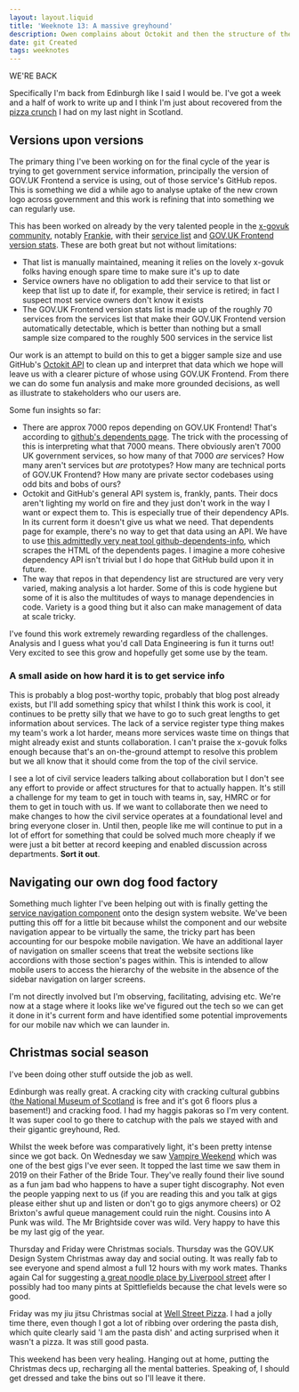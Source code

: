 ```yaml
---
layout: layout.liquid
title: 'Weeknote 13: A massive greyhound'
description: Owen complains about Octokit and then the structure of the civil service
date: git Created
tags: weeknotes
---
```


WE'RE BACK

Specifically I'm back from Edinburgh like I said I would be. I've got a week and a half of work to write up and I think I'm just about recovered from the [pizza crunch](https://kennymcgovern.com/pizza-crunch) I had on my last night in Scotland.

## Versions upon versions

The primary thing I've been working on for the final cycle of the year is trying to get government service information, principally the version of GOV.UK Frontend a service is using, out of those service's GitHub repos. This is something we did a while ago to analyse uptake of the new crown logo across government and this work is refining that into something we can regularly use.

This has been worked on already by the very talented people in the [x-govuk community](https://x-govuk.github.io/), notably [Frankie](https://www.frankieroberto.com/), with their [service list](https://govuk-digital-services.herokuapp.com/) and [GOV.UK Frontend version stats](https://x-govuk.github.io/govuk-services-frontend-stats/). These are both great but not without limitations:

- That list is manually maintained, meaning it relies on the lovely x-govuk folks having enough spare time to make sure it's up to date
- Service owners have no obligation to add their service to that list or keep that list up to date if, for example, their service is retired; in fact I suspect most service owners don't know it exists
- The GOV.UK Frontend version stats list is made up of the roughly 70 services from the services list that make their GOV.UK Frontend version automatically detectable, which is better than nothing but a small sample size compared to the roughly 500 services in the service list

Our work is an attempt to build on this to get a bigger sample size and use GitHub's [Octokit API](https://octokit.github.io/rest.js/v18/) to clean up and interpret that data which we hope will leave us with a clearer picture of whose using GOV.UK Frontend. From there we can do some fun analysis and make more grounded decisions, as well as illustrate to stakeholders who our users are.

Some fun insights so far:

- There are approx 7000 repos depending on GOV.UK Frontend! That's according to [github's dependents page](https://github.com/alphagov/govuk-frontend/network/dependents). The trick with the processing of this is interpreting what that 7000 means. There obviously aren't 7000 UK government services, so how many of that 7000 _are_ services? How many aren't services but _are_ prototypes? How many are technical ports of GOV.UK Frontend? How many are private sector codebases using odd bits and bobs of ours?
- Octokit and GitHub's general API system is, frankly, pants. Their docs aren't lighting my world on fire and they just don't work in the way I want or expect them to. This is especially true of their dependency APIs. In its current form it doesn't give us what we need. That dependents page for example, there's no way to get that data using an API. We have to use [this admittedly very neat tool github-dependents-info](https://github.com/nvuillam/github-dependents-info), which scrapes the HTML of the dependents pages. I imagine a more cohesive dependency API isn't trivial but I do hope that GitHub build upon it in future.
- The way that repos in that dependency list are structured are very very varied, making analysis a lot harder. Some of this is code hygiene but some of it is also the multitudes of ways to manage dependencies in code. Variety is a good thing but it also can make management of data at scale tricky.

I've found this work extremely rewarding regardless of the challenges. Analysis and I guess what you'd call Data Engineering is fun it turns out! Very excited to see this grow and hopefully get some use by the team.

### A small aside on how hard it is to get service info

This is probably a blog post-worthy topic, probably that blog post already exists, but I'll add something spicy that whilst I think this work is cool, it continues to be pretty silly that we have to go to such great lengths to get information about services. The lack of a service register type thing makes my team's work a lot harder, means more services waste time on things that might already exist and stunts collaboration. I can't praise the x-govuk folks enough because that's an on-the-ground attempt to resolve this problem but we all know that it should come from the top of the civil service.

I see a lot of civil service leaders talking about collaboration but I don't see any effort to provide or affect structures for that to actually happen. It's still a challenge for my team to get in touch with teams in, say, HMRC or for them to get in touch with us. If we want to collaborate then we need to make changes to how the civil service operates at a foundational level and bring everyone closer in. Until then, people like me will continue to put in a lot of effort for something that could be solved much more cheaply if we were just a bit better at record keeping and enabled discussion across departments. **Sort it out**.

## Navigating our own dog food factory

Something much lighter I've been helping out with is finally getting the [service navigation component](https://design-system.service.gov.uk/components/service-navigation/) onto the design system website. We've been putting this off for a little bit because whilst the component and our website navigation appear to be virtually the same, the tricky part has been accounting for our bespoke mobile navigation. We have an additional layer of navigation on smaller sceens that treat the website sections like accordions with those section's pages within. This is intended to allow mobile users to access the hierarchy of the website in the absence of the sidebar navigation on larger screens.

I'm not directly involved but I'm observing, facilitating, advising etc. We're now at a stage where it looks like we've figured out the tech so we can get it done in it's current form and have identified some potential improvements for our mobile nav which we can launder in.

## Christmas social season

I've been doing other stuff outside the job as well.

Edinburgh was really great. A cracking city with cracking cultural gubbins ([the National Museum of Scotland](https://www.nms.ac.uk/national-museum-of-scotland/) is free and it's got 6 floors plus a basement!) and cracking food. I had my haggis pakoras so I'm very content. It was super cool to go there to catchup with the pals we stayed with and their gigantic greyhound, Red.

Whilst the week before was comparatively light, it's been pretty intense since we got back. On Wednesday we saw [Vampire Weekend](https://en.wikipedia.org/wiki/Vampire_Weekend) which was one of the best gigs I've ever seen. It topped the last time we saw them in 2019 on their Father of the Bride Tour. They've really found their live sound as a fun jam bad who happens to have a super tight discography. Not even the people yapping next to us (if you are reading this and you talk at gigs please either shut up and listen or don't go to gigs anymore cheers) or O2 Brixton's awful queue management could ruin the night. Cousins into A Punk was wild. The Mr Brightside cover was wild. Very happy to have this be my last gig of the year.

Thursday and Friday were Christmas socials. Thursday was the GOV.UK Design System Christmas away day and social outing. It was really fab to see everyone and spend almost a full 12 hours with my work mates. Thanks again Cal for suggesting [a great noodle place by Liverpool street](https://naniwa.co.uk/) after I possibly had too many pints at Spittlefields because the chat levels were so good.

Friday was my jiu jitsu Christmas social at [Well Street Pizza](https://www.urbanpubsandbars.com/venues/well-street-pizza). I had a jolly time there, even though I got a lot of ribbing over ordering the pasta dish, which quite clearly said 'I am the pasta dish' and acting surprised when it wasn't a pizza. It was still good pasta.

This weekend has been very healing. Hanging out at home, putting the Christmas decs up, recharging all the mental batteries. Speaking of, I should get dressed and take the bins out so I'll leave it there.
